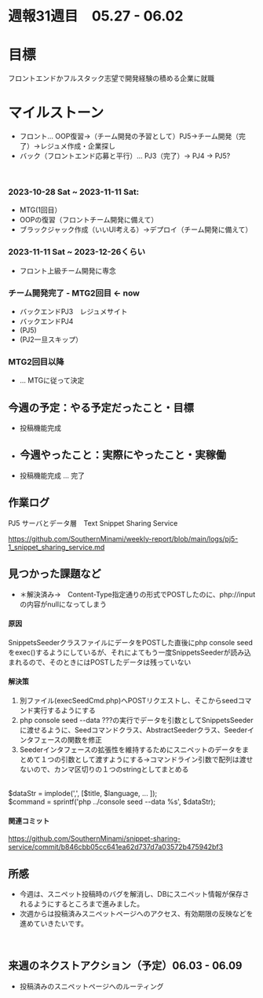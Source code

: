 # 週報31週目　05.27 - 06.02

# 目標
フロントエンドかフルスタック志望で開発経験の積める企業に就職

# マイルストーン
- フロント... OOP復習→（チーム開発の予習として）PJ5→チーム開発（完了）→レジュメ作成・企業探し
- バック（フロントエンド応募と平行）... PJ3（完了）→ PJ4 → PJ5?

<br />

### 2023-10-28 Sat ~ 2023-11-11 Sat:
- MTG(1回目）
- OOPの復習（フロントチーム開発に備えて）
- ブラックジャック作成（いいUI考える）→デプロイ（チーム開発に備えて）


### 2023-11-11 Sat ~ 2023-12-26くらい
- フロント上級チーム開発に専念

### チーム開発完了 - MTG2回目 <- now
- バックエンドPJ3　レジュメサイト
- バックエンドPJ4
- (PJ5)
- (PJ2一旦スキップ）

### MTG2回目以降 
- ... MTGに従って決定

## 今週の予定：やる予定だったこと・目標
- 投稿機能完成
  
- ## 今週やったこと：実際にやったこと・実稼働
- 投稿機能完成 ... 完了

## 作業ログ

PJ5 サーバとデータ層　Text Snippet Sharing Service
<br/>

https://github.com/SouthernMinami/weekly-report/blob/main/logs/pj5-1_snippet_sharing_service.md
<br/>


## 見つかった課題など
- ＊解決済み→　Content-Type指定通りの形式でPOSTしたのに、php://inputの内容がnullになってしまう
#### 原因
SnippetsSeederクラスファイルにデータをPOSTした直後にphp console seedをexec()するようにしているが、それによてもう一度SnippetsSeederが読み込まれるので、そのときにはPOSTしたデータは残っていない
#### 解決策
1. 別ファイル(execSeedCmd.php)へPOSTリクエストし、そこからseedコマンド実行するようにする
2. php console seed --data ???の実行でデータを引数としてSnippetsSeederに渡せるように、Seedコマンドクラス、AbstractSeederクラス、Seederインタフェースの関数を修正
3. Seederインタフェースの拡張性を維持するためにスニペットのデータをまとめて１つの引数として渡すようにする→コマンドライン引数で配列は渡せないので、カンマ区切りの１つのstringとしてまとめる
<br/>
$dataStr = implode(',', [$title, $language, ... ]);
<br/>
$command = sprintf('php ../console seed --data %s', $dataStr);

#### 関連コミット

https://github.com/SouthernMinami/snippet-sharing-service/commit/b846cbb05cc641ea62d737d7a03572b475942bf3

## 所感
- 今週は、スニペット投稿時のバグを解消し、DBにスニペット情報が保存されるようにするところまで進みました。
- 次週からは投稿済みスニペットページへのアクセス、有効期限の反映などを進めていきたいです。
<br/>

## 来週のネクストアクション（予定）06.03 - 06.09
- 投稿済みのスニペットページへのルーティング
<br />
